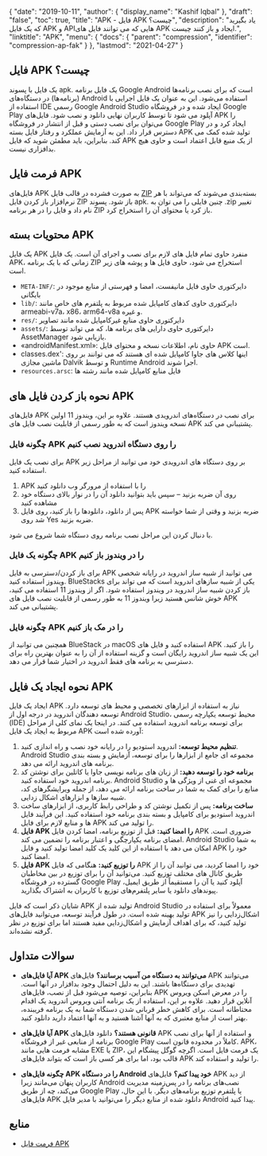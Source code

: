 {
  "date": "2019-10-11",
  "author": {
    "display_name": "Kashif Iqbal"
},
  "draft": "false",
  "toc": true,
  "title": "APK - فایل APK چیست؟",
  "description": "یاد بگیرید که یک فایل APK و APIهایی که می توانند فایل های APK ایجاد و باز کنند چیست.",
  "linktitle": "APK",
  "menu": {
    "docs": {
      "parent": "compression",
      "identifier": "compression-ap-fak"
}
},
  "lastmod": "2021-04-27"
}

## فایل APK چیست؟

یک فایل با پسوند apk. یک فایل برنامه Google Android است که برای نصب برنامه‌ها (برنامه‌ها) در دستگاه‌های Android استفاده می‌شود. این به عنوان یک فایل اجرایی با استفاده از IDE رسمی Google Android Studio ایجاد شده و در فروشگاه Google Play آپلود می شود تا توسط کاربران نهایی دانلود و نصب شود. فایل‌های APK را می‌توان برای نصب دستی و قبل از انتشار در فروشگاه Google Play ایجاد کرد و در دسترس قرار داد. این به آزمایش عملکرد و رفتار فایل بسته APK تولید شده کمک می کند. بنابراین، باید مطمئن شوید که فایل APK از یک منبع قابل اعتماد است و حاوی هیچ بدافزاری نیست.

## فرمت فایل APK

فایل‌های APK به صورت فشرده در قالب فایل [ZIP](/compression/zip/) بسته‌بندی می‌شوند که می‌تواند با هر نرم‌افزار باز کردن فایل ZIP باز شود. پسوند apk. چنین فایلی را می توان به .zip تغییر نام داد و فایل را در هر برنامه ZIP باز کرد یا محتوای آن را استخراج کرد.

## محتویات بسته APK

یک فایل APK منفرد حاوی تمام فایل های لازم برای نصب و اجرای آن است. یک فایل APK، زمانی که با یک برنامه ZIP استخراج می شود، حاوی فایل ها و پوشه های زیر است.

 * `META-INF/`: دایرکتوری حاوی فایل مانیفست، امضا و فهرستی از منابع موجود در بایگانی
 * `lib/`: دایرکتوری حاوی کدهای کامپایل شده مربوط به پلتفرم های خاص مانند armeabi-v7a، x86، arm64-v8a و غیره.
 * `res/`: دایرکتوری حاوی منابع غیرکامپایل شده مانند تصاویر
 * `assets/`: دایرکتوری حاوی دارایی های برنامه ها، که می تواند توسط AssetManager بازیابی شود.
 * «androidManifest.xml»: حاوی نام، اطلاعات نسخه و محتوای فایل APK است.
 * classes.dex': اینها کلاس های جاوا کامپایل شده ای هستند که می توانند بر روی ماشین مجازی Dalvik و توسط Runtime Android اجرا شوند.
 * `resources.arsc`: فایل منابع کامپایل شده مانند رشته ها

## نحوه باز کردن فایل های APK

فایل‌های APK برای نصب در دستگاه‌های اندرویدی هستند. علاوه بر این، ویندوز 11 اولین نسخه ویندوز است که به طور رسمی از قابلیت نصب فایل های APK پشتیبانی می کند.

### چگونه فایل APK را روی دستگاه اندروید نصب کنیم

برای نصب یک فایل APK بر روی دستگاه های اندرویدی خود می توانید از مراحل زیر استفاده کنید.

 1. APK را با استفاده از مرورگر وب دانلود کنید
 2. روی آن ضربه بزنید – سپس باید بتوانید دانلود آن را در نوار بالای دستگاه خود مشاهده کنید
 3. پس از دانلود، دانلودها را باز کنید، روی فایل APK ضربه بزنید و وقتی از شما خواسته شد روی Yes ضربه بزنید.

با دنبال کردن این مراحل نصب برنامه روی دستگاه شما شروع می شود.

### چگونه یک فایل APK را در ویندوز باز کنیم

برای باز کردن/دسترسی به فایل APK می توانید از شبیه ساز اندروید در رایانه شخصی ویندوز استفاده کنید. BlueStacks یکی از شبیه سازهای اندروید است که می تواند برای باز کردن شبیه ساز اندروید در ویندوز استفاده شود. اگر از ویندوز 11 استفاده می کنید، خوش شانس هستید زیرا ویندوز 11 به طور رسمی از قابلیت نصب فایل های APK پشتیبانی می کند.

### چگونه فایل APK را در مک باز کنیم

همچنین می توانید از BlueStack در macOS استفاده کنید و فایل های APK را باز کنید. این یک شبیه ساز اندروید رایگان است و گزینه استفاده از آن را به عنوان بهترین راه برای دسترسی به برنامه های فقط اندروید در اختیار شما قرار می دهد.

## نحوه ایجاد یک فایل APK

ایجاد یک فایل APK نیاز به استفاده از ابزارهای تخصصی و محیط های توسعه دارد. توسعه دهندگان اندروید در درجه اول از Android Studio، محیط توسعه یکپارچه رسمی (IDE) برای توسعه برنامه اندروید استفاده می کنند. در اینجا یک نمای کلی از مراحل مربوط به ایجاد یک فایل APK آورده شده است:

 1. **تنظیم محیط توسعه:** اندروید استودیو را در رایانه خود نصب و راه اندازی کنید. Android Studio مجموعه ای جامع از ابزارها را برای توسعه، آزمایش و بسته بندی برنامه های اندروید ارائه می دهد.
 1. **برنامه خود را توسعه دهید:** از زبان های برنامه نویسی جاوا یا کاتلین برای نوشتن کد برنامه اندروید خود استفاده کنید. Android Studio مجموعه ای غنی از ویژگی ها و منابع را برای کمک به شما در ساخت برنامه ارائه می دهد، از جمله ویرایشگرهای کد، شبیه سازها و ابزارهای اشکال زدایی.
 1. **ساخت برنامه:** پس از تکمیل نوشتن کد و طراحی رابط کاربری، از ابزارهای ساخت اندروید استودیو برای کامپایل و بسته بندی برنامه خود استفاده کنید. این فرآیند فایل ها و منابع لازم برای فایل APK را تولید می کند.
 1. **فایل APK را امضا کنید:** قبل از توزیع برنامه، امضا کردن فایل APK ضروری است. امضای برنامه یکپارچگی و اعتبار برنامه را تضمین می کند. Android Studio به شما امکان می دهد با استفاده از این کلید یک کلید امضا تولید کنید و فایل APK خود را امضا کنید.
 1. **فایل APK را توزیع کنید:** هنگامی که فایل APK خود را امضا کردید، می توانید آن را از طریق کانال های مختلف توزیع کنید. می‌توانید آن را برای توزیع در بین مخاطبان گسترده در فروشگاه Google Play آپلود کنید یا آن را مستقیماً از طریق ایمیل، پیوندهای دانلود یا سایر پلتفرم‌های توزیع با کاربران به اشتراک بگذارید.

شایان ذکر است که فایل APK تولید شده از Android Studio معمولاً برای استفاده در تولید بهینه شده است. در طول فرآیند توسعه، می‌توانید فایل‌های APK اشکال‌زدایی را نیز تولید کنید، که برای اهداف آزمایش و اشکال‌زدایی مفید هستند اما برای توزیع در نظر گرفته نشده‌اند.

## سوالات متداول

 * **آیا فایل‌های APK می‌توانند به دستگاه من آسیب برسانند؟** فایل‌های APK می‌توانند تهدیدی برای دستگاه‌ها باشند. این به دلیل احتمال وجود بدافزار در آنها است. بنابراین، توصیه می‌شود قبل از نصب، فایل‌های APK را در معرض اسکن ویروس آنلاین قرار دهید. علاوه بر این، استفاده از یک برنامه آنتی ویروس اندروید یک اقدام محتاطانه است. برای کاهش خطر قربانی شدن دستگاه شما به یک برنامه فریبنده، بهتر است از منابع معتبری که به آنها آشنا هستید و به آنها اعتماد دارید دانلود کنید.

 * **آیا فایل‌های APK قانونی هستند؟** دانلود فایل‌های APK و استفاده از آنها برای نصب برنامه از منابعی غیر از فروشگاه Google Play کاملاً در محدوده قانون است. APK، مشابه فرمت هایی مانند EXE یا ZIP، یک فرمت فایل است. اگرچه گوگل پیشگام این قالب بود، اما برای هر کسی باز است که بتواند فایل‌های APK را تولید و استفاده کند.

 * **چگونه فایل‌های APK را در دستگاه Android خود پیدا کنم؟** فایل‌های APK از دید کاربران پنهان می‌مانند زیرا Android نصب‌های برنامه را در پس‌زمینه مدیریت می‌کند، چه از طریق Google Play یا پلتفرم توزیع برنامه‌های دیگر. با این حال، فایل‌های APK دانلود شده از منابع دیگر را می‌توانید با مدیر فایل Android پیدا کنید.

## منابع

* [فرمت فایل APK](https://en.wikipedia.org/wiki/Android_application_package)


